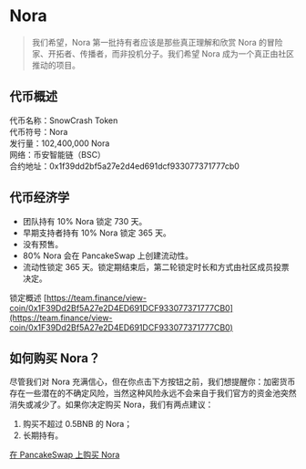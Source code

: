 # Nora

> 我们希望，Nora 第一批持有者应该是那些真正理解和欣赏 Nora 的冒险家、开拓者、传播者，而非投机分子。我们希望 Nora 成为一个真正由社区推动的项目。

## 代币概述

代币名称：SnowCrash Token  
代币符号：Nora  
发行量：102,400,000 Nora  
网络：币安智能链（BSC）  
合约地址：0x1f39dd2bf5a27e2d4ed691dcf933077371777cb0

## 代币经济学

* 团队持有 10% Nora 锁定 730 天。
* 早期支持者持有 10% Nora 锁定 365 天。
* 没有预售。
* 80% Nora 会在 PancakeSwap 上创建流动性。 
* 流动性锁定 365 天。锁定期结束后，第二轮锁定时长和方式由社区成员投票决定。

锁定概述 [https://team.finance/view-coin/0x1F39Dd2Bf5A27e2D4ED691DCF933077371777CB0](https://team.finance/view-coin/0x1F39Dd2Bf5A27e2D4ED691DCF933077371777CB0)

## 如何购买 Nora？

尽管我们对 Nora 充满信心，但在你点击下方按钮之前，我们想提醒你：加密货币存在一些潜在的不确定风险，当然这种风险永远不会来自于我们官方的资金池突然消失或减少了。如果你决定购买 Nora，我们有两点建议：

1. 购买不超过 0.5BNB 的 Nora；
2. 长期持有。

[在 PancakeSwap 上购买 Nora](https://exchange.pancakeswap.finance/#/swap?outputCurrency=0x1f39dd2bf5a27e2d4ed691dcf933077371777cb0)